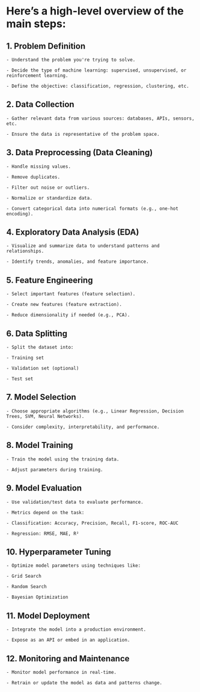 # Here’s a high-level overview of the main steps:
## 1. Problem Definition
    - Understand the problem you're trying to solve.

    - Decide the type of machine learning: supervised, unsupervised, or reinforcement learning.

    - Define the objective: classification, regression, clustering, etc.

## 2. Data Collection
    - Gather relevant data from various sources: databases, APIs, sensors, etc.

    - Ensure the data is representative of the problem space.

## 3. Data Preprocessing (Data Cleaning)
    - Handle missing values.

    - Remove duplicates.

    - Filter out noise or outliers.

    - Normalize or standardize data.

    - Convert categorical data into numerical formats (e.g., one-hot encoding).

## 4. Exploratory Data Analysis (EDA)
    - Visualize and summarize data to understand patterns and relationships.

    - Identify trends, anomalies, and feature importance.

## 5. Feature Engineering
    - Select important features (feature selection).

    - Create new features (feature extraction).

    - Reduce dimensionality if needed (e.g., PCA).

## 6. Data Splitting
    - Split the dataset into:

    - Training set

    - Validation set (optional)

    - Test set

## 7. Model Selection
    - Choose appropriate algorithms (e.g., Linear Regression, Decision Trees, SVM, Neural Networks).

    - Consider complexity, interpretability, and performance.

## 8. Model Training
    - Train the model using the training data.

    - Adjust parameters during training.

## 9. Model Evaluation
    - Use validation/test data to evaluate performance.

    - Metrics depend on the task:

    - Classification: Accuracy, Precision, Recall, F1-score, ROC-AUC

    - Regression: RMSE, MAE, R²

## 10. Hyperparameter Tuning
    - Optimize model parameters using techniques like:

    - Grid Search

    - Random Search

    - Bayesian Optimization

## 11. Model Deployment
    - Integrate the model into a production environment.

    - Expose as an API or embed in an application.

## 12. Monitoring and Maintenance
    - Monitor model performance in real-time.

    - Retrain or update the model as data and patterns change.

